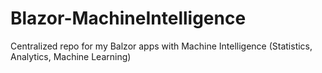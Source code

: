 # Blazor-MachineIntelligence
Centralized repo for my Balzor apps with Machine Intelligence (Statistics, Analytics, Machine Learning)
